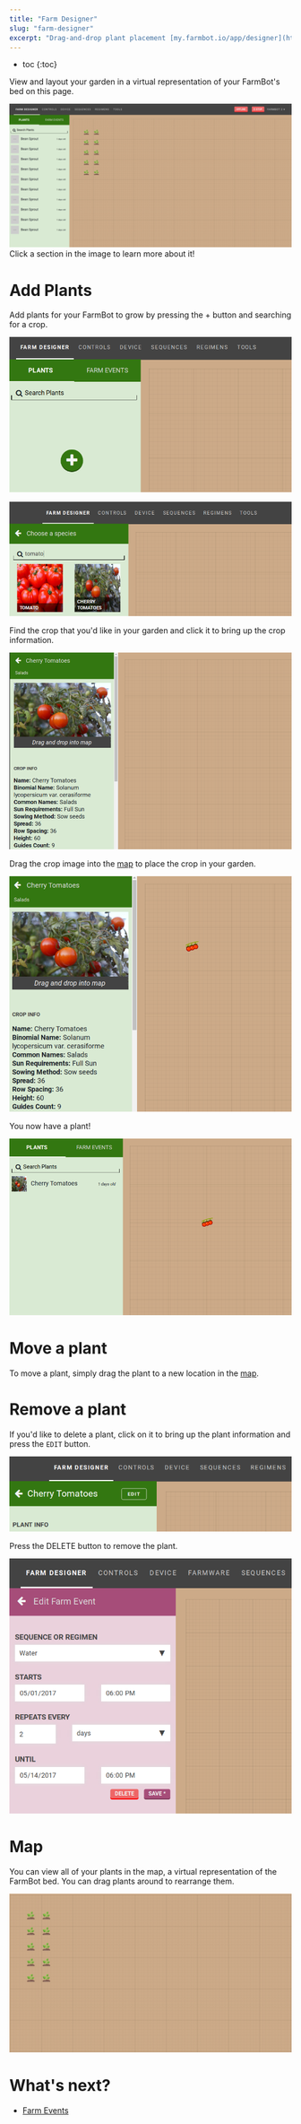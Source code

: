 ```yaml
---
title: "Farm Designer"
slug: "farm-designer"
excerpt: "Drag-and-drop plant placement [my.farmbot.io/app/designer](http://my.farmbot.io/app/designer)"
---
```


* toc
{:toc}

View and layout your garden in a virtual representation of your FarmBot's bed on this page.

<div class="nav-image">
  <img class="nav-image" src="sprouts.png" alt="Farm Designer" />
  <a href="https://software.farmbot.io/docs/farm-designer#add-plants" style="top: 8%; left: 0%; width: 21.5%; height: 91%;"></a>
  <a href="https://software.farmbot.io/docs/farm-designer#map" style="top: 8%; left: 21.5%; width: 78%; height: 91%;"></a>
</div>
<figcaption class="caption">Click a section in the image to learn more about it!</figcaption>



# Add Plants



<p>Add plants for your FarmBot to grow by pressing the <span class="fb-circle-button fb-green">+</span> button and searching for a crop.<p>



![add.png](add.png)



![tomato.png](tomato.png)

Find the crop that you'd like in your garden and click it to bring up the crop information.

![cherry_tomato.png](cherry_tomato.png)

Drag the crop image into the [map](#map) to place the crop in your garden.

![tomato_drag.png](tomato_drag.png)

You now have a plant!

![new_tomato.png](new_tomato.png)



# Move a plant

To move a plant, simply drag the plant to a new location in the [map](#map).

# Remove a plant

If you'd like to delete a plant, click on it to bring up the plant information and press the `EDIT` button.

![edit.png](edit.png)



<p>Press the <span class="fb-button fb-red">DELETE</span> button to remove the plant.</p>



![editing.png](editing.png)



# Map

You can view all of your plants in the map, a virtual representation of the FarmBot bed. You can drag plants around to rearrange them.

![dc5db8f-map.png](map.png)


# What's next?

 * [Farm Events](../Web-App/farm-events.md)
